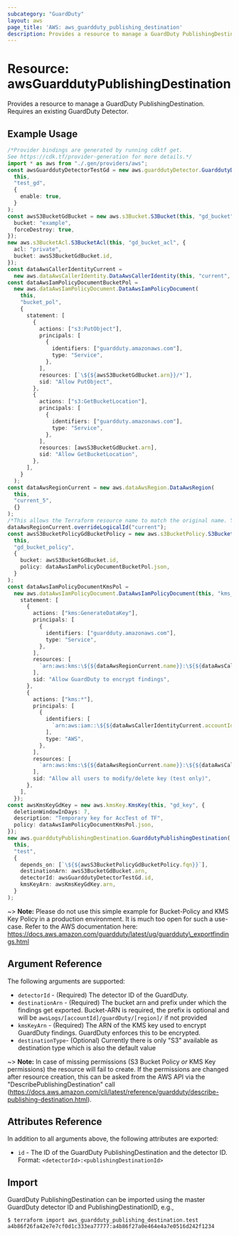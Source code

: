 ```yaml
---
subcategory: "GuardDuty"
layout: aws
page_title: 'AWS: aws_guardduty_publishing_destination'
description: Provides a resource to manage a GuardDuty PublishingDestination
---
```


# Resource: awsGuarddutyPublishingDestination

Provides a resource to manage a GuardDuty PublishingDestination. Requires an existing GuardDuty Detector.

## Example Usage

```typescript
/*Provider bindings are generated by running cdktf get.
See https://cdk.tf/provider-generation for more details.*/
import * as aws from "./.gen/providers/aws";
const awsGuarddutyDetectorTestGd = new aws.guarddutyDetector.GuarddutyDetector(
  this,
  "test_gd",
  {
    enable: true,
  }
);
const awsS3BucketGdBucket = new aws.s3Bucket.S3Bucket(this, "gd_bucket", {
  bucket: "example",
  forceDestroy: true,
});
new aws.s3BucketAcl.S3BucketAcl(this, "gd_bucket_acl", {
  acl: "private",
  bucket: awsS3BucketGdBucket.id,
});
const dataAwsCallerIdentityCurrent =
  new aws.dataAwsCallerIdentity.DataAwsCallerIdentity(this, "current", {});
const dataAwsIamPolicyDocumentBucketPol =
  new aws.dataAwsIamPolicyDocument.DataAwsIamPolicyDocument(
    this,
    "bucket_pol",
    {
      statement: [
        {
          actions: ["s3:PutObject"],
          principals: [
            {
              identifiers: ["guardduty.amazonaws.com"],
              type: "Service",
            },
          ],
          resources: [`\${${awsS3BucketGdBucket.arn}}/*`],
          sid: "Allow PutObject",
        },
        {
          actions: ["s3:GetBucketLocation"],
          principals: [
            {
              identifiers: ["guardduty.amazonaws.com"],
              type: "Service",
            },
          ],
          resources: [awsS3BucketGdBucket.arn],
          sid: "Allow GetBucketLocation",
        },
      ],
    }
  );
const dataAwsRegionCurrent = new aws.dataAwsRegion.DataAwsRegion(
  this,
  "current_5",
  {}
);
/*This allows the Terraform resource name to match the original name. You can remove the call if you don't need them to match.*/
dataAwsRegionCurrent.overrideLogicalId("current");
const awsS3BucketPolicyGdBucketPolicy = new aws.s3BucketPolicy.S3BucketPolicy(
  this,
  "gd_bucket_policy",
  {
    bucket: awsS3BucketGdBucket.id,
    policy: dataAwsIamPolicyDocumentBucketPol.json,
  }
);
const dataAwsIamPolicyDocumentKmsPol =
  new aws.dataAwsIamPolicyDocument.DataAwsIamPolicyDocument(this, "kms_pol", {
    statement: [
      {
        actions: ["kms:GenerateDataKey"],
        principals: [
          {
            identifiers: ["guardduty.amazonaws.com"],
            type: "Service",
          },
        ],
        resources: [
          `arn:aws:kms:\${${dataAwsRegionCurrent.name}}:\${${dataAwsCallerIdentityCurrent.accountId}}:key/*`,
        ],
        sid: "Allow GuardDuty to encrypt findings",
      },
      {
        actions: ["kms:*"],
        principals: [
          {
            identifiers: [
              `arn:aws:iam::\${${dataAwsCallerIdentityCurrent.accountId}}:root`,
            ],
            type: "AWS",
          },
        ],
        resources: [
          `arn:aws:kms:\${${dataAwsRegionCurrent.name}}:\${${dataAwsCallerIdentityCurrent.accountId}}:key/*`,
        ],
        sid: "Allow all users to modify/delete key (test only)",
      },
    ],
  });
const awsKmsKeyGdKey = new aws.kmsKey.KmsKey(this, "gd_key", {
  deletionWindowInDays: 7,
  description: "Temporary key for AccTest of TF",
  policy: dataAwsIamPolicyDocumentKmsPol.json,
});
new aws.guarddutyPublishingDestination.GuarddutyPublishingDestination(
  this,
  "test",
  {
    depends_on: [`\${${awsS3BucketPolicyGdBucketPolicy.fqn}}`],
    destinationArn: awsS3BucketGdBucket.arn,
    detectorId: awsGuarddutyDetectorTestGd.id,
    kmsKeyArn: awsKmsKeyGdKey.arn,
  }
);

```

\~> **Note:** Please do not use this simple example for Bucket-Policy and KMS Key Policy in a production environment. It is much too open for such a use-case. Refer to the AWS documentation here: https://docs.aws.amazon.com/guardduty/latest/ug/guardduty\_exportfindings.html

## Argument Reference

The following arguments are supported:

* `detectorId` - (Required) The detector ID of the GuardDuty.
* `destinationArn` - (Required) The bucket arn and prefix under which the findings get exported. Bucket-ARN is required, the prefix is optional and will be `awsLogs/[accountId]/guardDuty/[region]/` if not provided
* `kmsKeyArn` - (Required) The ARN of the KMS key used to encrypt GuardDuty findings. GuardDuty enforces this to be encrypted.
* `destinationType`- (Optional) Currently there is only "S3" available as destination type which is also the default value

\~> **Note:** In case of missing permissions (S3 Bucket Policy *or* KMS Key permissions) the resource will fail to create. If the permissions are changed after resource creation, this can be asked from the AWS API via the "DescribePublishingDestination" call (https://docs.aws.amazon.com/cli/latest/reference/guardduty/describe-publishing-destination.html).

## Attributes Reference

In addition to all arguments above, the following attributes are exported:

* `id` - The ID of the GuardDuty PublishingDestination and the detector ID. Format: `<detectorId>:<publishingDestinationId>`

## Import

GuardDuty PublishingDestination can be imported using the master GuardDuty detector ID and PublishingDestinationID, e.g.,

```console
$ terraform import aws_guardduty_publishing_destination.test a4b86f26fa42e7e7cf0d1c333ea77777:a4b86f27a0e464e4a7e0516d242f1234
```
